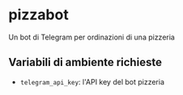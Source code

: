 # pizzabot
Un bot di Telegram per ordinazioni di una pizzeria

## Variabili di ambiente richieste
- `telegram_api_key`: l'API key del bot pizzeria